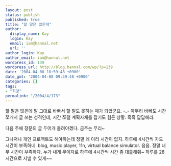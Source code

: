 ```yaml
---
layout: post
status: publish
published: true
title: "할 말은 많은데"
author:
  display_name: Kay
  login: Kay
  email: iam@hannal.net
  url: ''
author_login: Kay
author_email: iam@hannal.net
wordpress_id: 139
wordpress_url: http://blog.hannal.com/wp/?p=139
date: '2004-04-08 18:59:48 +0900'
date_gmt: '2004-04-08 09:59:48 +0900'
categories: []
tags:
- "희망"
permalink: "/2004/4/173"
---
```

<p>할 말은 많은데 말 그대로 바빠서 할 말도 못하는 때가 되었군요. -_- 아무리 바빠도 시간 쪼개서 글 쓰는 성격인데, 시간 쪼갤 계획자체를 잡기도 힘든 상황. 흑흑 답답해라.</p>
<p>다음 주에 장문의 글 두어개 올려야겠다. 금주는 무리~</p>
<p>그나저나 개인 프로젝트도 해야하는데 정말 왜 이리 시간이 없지. 하루에 4시간씩 자도 시간이 부족하네. blog, music player, 11n, virtual balance simulator. 음음. 정말 너무 시간이 부족하다. 누가 내게 무이자로 하루에 4시간씩 시간 좀 대출해줘~ 하루를 28시간으로 지낼 수 있게~~</p>
